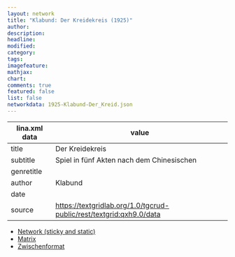```yaml
---
layout: network
title: "Klabund: Der Kreidekreis (1925)"
author:
description:
headline:
modified:
category:
tags:
imagefeature: 
mathjax: 
chart: 
comments: true
featured: false
list: false
networkdata: 1925-Klabund-Der_Kreid.json
---
```

lina.xml data  | value
------------- | -------------
title|Der Kreidekreis
subtitle|Spiel in fünf Akten nach dem Chinesischen
genretitle|
author|Klabund
date|
source|https://textgridlab.org/1.0/tgcrud-public/rest/textgrid:qxh9.0/data


* [Network (sticky and static)](/network70)
* [Matrix](/matrix70)
* [Zwischenformat](/lina70 )
